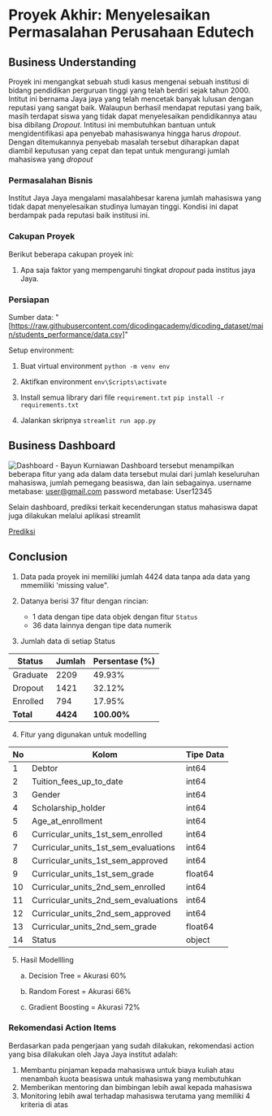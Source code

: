 # Proyek Akhir: Menyelesaikan Permasalahan Perusahaan Edutech

## Business Understanding

Proyek ini mengangkat sebuah studi kasus mengenai sebuah institusi di bidang pendidikan perguruan tinggi yang telah berdiri sejak tahun 2000. Intitut ini bernama Jaya jaya yang telah mencetak banyak lulusan dengan reputasi yang sangat baik. Walaupun berhasil mendapat reputasi yang baik, masih terdapat siswa yang tidak dapat menyelesaikan pendidikannya atau bisa dibilang _Dropout_.
Intitusi ini membutuhkan bantuan untuk mengidentifikasi apa penyebab mahasiswanya hingga harus _dropout_. Dengan ditemukannya penyebab masalah tersebut diharapkan dapat diambil keputusan yang cepat dan tepat untuk mengurangi jumlah mahasiswa yang _dropout_

### Permasalahan Bisnis

Institut Jaya Jaya mengalami masalahbesar karena jumlah mahasiswa yang tidak dapat menyelesaikan studinya lumayan tinggi. Kondisi ini dapat berdampak pada reputasi baik institusi ini.

### Cakupan Proyek

Berikut beberapa cakupan proyek ini:

1. Apa saja faktor yang mempengaruhi tingkat _dropout_ pada institus jaya Jaya.

### Persiapan

Sumber data: "[https://raw.githubusercontent.com/dicodingacademy/dicoding_dataset/main/students_performance/data.csv]"

Setup environment:

1. Buat virtual environment
   `python -m venv env`

2. Aktifkan environment
   `env\Scripts\activate`

3. Install semua library dari file `requirement.txt`
   `pip install -r requirements.txt`

4. Jalankan skripnya
   `streamlit run app.py`

## Business Dashboard

![Dashboard - Bayun Kurniawan](https://github.com/user-attachments/assets/9c312d41-ffd0-43b7-b9bb-85a50da3e5a1)
Dashboard tersebut menampilkan beberapa fitur yang ada dalam data tersebut mulai dari jumlah keseluruhan mahasiswa, jumlah pemegang beasiswa, dan lain sebagainya.
username metabase: user@gmail.com
password metabase: User12345

Selain dashboard, prediksi terkait kecenderungan status mahasiswa dapat juga dilakukan melalui aplikasi streamlit

[Prediksi](https://institut-jaya.streamlit.app/)

## Conclusion

1. Data pada proyek ini memiliki jumlah 4424 data tanpa ada data yang mmemiliki 'missing value".
2. Datanya berisi 37 fitur dengan rincian:

   - 1 data dengan tipe data objek dengan fitur `Status`
   - 36 data lainnya dengan tipe data numerik

3. Jumlah data di setiap Status

| Status    | Jumlah   | Persentase (%) |
| --------- | -------- | -------------- |
| Graduate  | 2209     | 49.93%         |
| Dropout   | 1421     | 32.12%         |
| Enrolled  | 794      | 17.95%         |
| **Total** | **4424** | **100.00%**    |

4. Fitur yang digunakan untuk modelling

| No  | Kolom                                | Tipe Data |
| --- | ------------------------------------ | --------- |
| 1   | Debtor                               | int64     |
| 2   | Tuition_fees_up_to_date              | int64     |
| 3   | Gender                               | int64     |
| 4   | Scholarship_holder                   | int64     |
| 5   | Age_at_enrollment                    | int64     |
| 6   | Curricular_units_1st_sem_enrolled    | int64     |
| 7   | Curricular_units_1st_sem_evaluations | int64     |
| 8   | Curricular_units_1st_sem_approved    | int64     |
| 9   | Curricular_units_1st_sem_grade       | float64   |
| 10  | Curricular_units_2nd_sem_enrolled    | int64     |
| 11  | Curricular_units_2nd_sem_evaluations | int64     |
| 12  | Curricular_units_2nd_sem_approved    | int64     |
| 13  | Curricular_units_2nd_sem_grade       | float64   |
| 14  | Status                               | object    |

5.  Hasil Modellling

    a. Decision Tree = Akurasi 60%

    b. Random Forest = Akurasi 66%

    c. Gradient Boosting = Akurasi 72%

### Rekomendasi Action Items

Berdasarkan pada pengerjaan yang sudah dilakukan, rekomendasi action yang bisa dilakukan oleh Jaya Jaya institut adalah:

1. Membantu pinjaman kepada mahasiswa untuk biaya kuliah atau menambah kuota beasiswa untuk mahasiswa yang membutuhkan
2. Memberikan mentoring dan bimbingan lebih awal kepada mahasiswa
3. Monitoring lebih awal terhadap mahasiswa terutama yang memiliki 4 kriteria di atas
